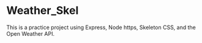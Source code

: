 # Weather_Skel

This is a practice project using Express, Node https, Skeleton CSS, and the Open Weather API.
